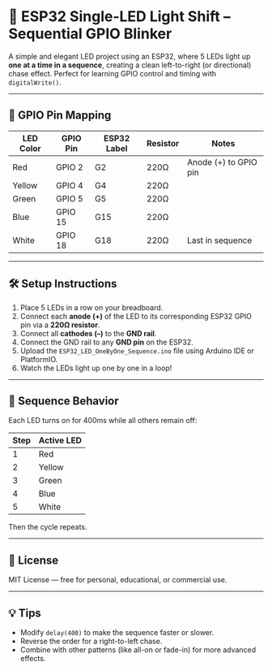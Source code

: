 # 🌟 ESP32 Single-LED Light Shift – Sequential GPIO Blinker

A simple and elegant LED project using an ESP32, where 5 LEDs light up **one at a time in a sequence**, creating a clean left-to-right (or directional) chase effect. Perfect for learning GPIO control and timing with `digitalWrite()`.

---

## 🔌 GPIO Pin Mapping

| LED Color | GPIO Pin | ESP32 Label | Resistor | Notes                       |
|-----------|----------|-------------|----------|-----------------------------|
| Red       | GPIO 2   | G2          | 220Ω     | Anode (+) to GPIO pin       |
| Yellow    | GPIO 4   | G4          | 220Ω     |                             |
| Green     | GPIO 5   | G5          | 220Ω     |                             |
| Blue      | GPIO 15  | G15         | 220Ω     |                             |
| White     | GPIO 18  | G18         | 220Ω     | Last in sequence            |

---

## 🛠️ Setup Instructions

1. Place 5 LEDs in a row on your breadboard.
2. Connect each **anode (+)** of the LED to its corresponding ESP32 GPIO pin via a **220Ω resistor**.
3. Connect all **cathodes (–)** to the **GND rail**.
4. Connect the GND rail to any **GND pin** on the ESP32.
5. Upload the `ESP32_LED_OneByOne_Sequence.ino` file using Arduino IDE or PlatformIO.
6. Watch the LEDs light up one by one in a loop!

---

## 🔁 Sequence Behavior

Each LED turns on for 400ms while all others remain off:

| Step | Active LED |
|------|------------|
| 1    | Red        |
| 2    | Yellow     |
| 3    | Green      |
| 4    | Blue       |
| 5    | White      |

Then the cycle repeats.

---

## 📃 License

MIT License — free for personal, educational, or commercial use.

---

## 💡 Tips

- Modify `delay(400)` to make the sequence faster or slower.
- Reverse the order for a right-to-left chase.
- Combine with other patterns (like all-on or fade-in) for more advanced effects.

